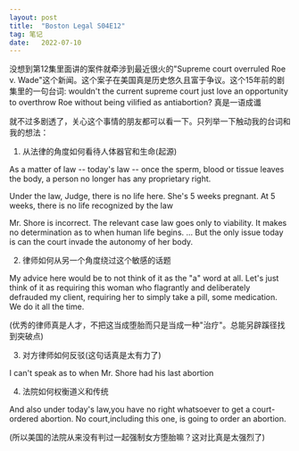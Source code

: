 ```yaml
---
layout:	post
title:	"Boston Legal S04E12"
tag: 笔记
date:	2022-07-10
---
```


没想到第12集里面讲的案件就牵涉到最近很火的"Supreme court overruled Roe v. Wade"这个新闻。这个案子在美国真是历史悠久且富于争议。这个15年前的剧集里的一句台词: wouldn't the current supreme court just love an opportunity to overthrow Roe without being vilified as antiabortion? 真是一语成谶

就不过多剧透了，关心这个事情的朋友都可以看一下。只列举一下触动我的台词和我的想法：

1. 从法律的角度如何看待人体器官和生命(起源)

As a matter of law -- today's law -- once the sperm, blood or tissue leaves the body, a person no longer has any proprietary right.

Under the law, Judge, there is no life here. She's 5 weeks pregnant. At 5 weeks, there is no life recognized by the law

Mr. Shore is incorrect. The relevant case law goes only to viability. It makes no determination as to when human life begins. ... But the only issue today is can the court invade the autonomy of her body.

2. 律师如何从另一个角度绕过这个敏感的话题

My advice here would be to not think of it as the "a" word at all. Let's just think of it as requiring this woman who flagrantly and deliberately defrauded my client, requiring her to simply take a pill, some medication. We do it all the time.

(优秀的律师真是人才，不把这当成堕胎而只是当成一种"治疗"。总能另辟蹊径找到突破点)

3. 对方律师如何反驳(这句话真是太有力了)

I can't speak as to when Mr. Shore had his last abortion

4. 法院如何权衡道义和传统

And also under today's law,you have no right whatsoever to get a court-ordered abortion. No court,including this one, is going to order an abortion.

(所以美国的法院从来没有判过一起强制女方堕胎嘛？这对比真是太强烈了)

